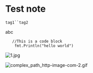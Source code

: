 # Test note

`tag1``tag2`

abc

```
   //This is a code block
    fmt.Println("hello world")
```

![1.jpg](image/1.jpg)

![complex_path_http-image-com-2.gif](image/complex_path_http-image-com-2.gif)
